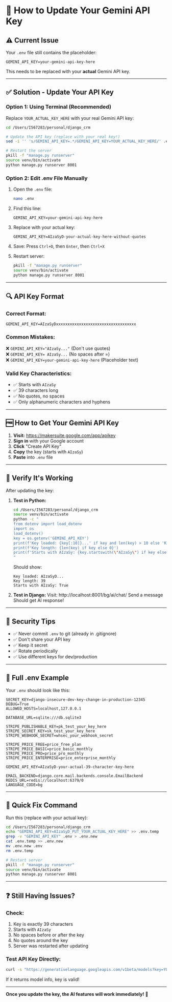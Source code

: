# 🔑 How to Update Your Gemini API Key

## ⚠️ Current Issue

Your `.env` file still contains the placeholder:
```
GEMINI_API_KEY=your-gemini-api-key-here
```

This needs to be replaced with your **actual** Gemini API key.

---

## ✅ Solution - Update Your API Key

### **Option 1: Using Terminal (Recommended)**

Replace `YOUR_ACTUAL_KEY_HERE` with your real Gemini API key:

```bash
cd /Users/I567283/personal/django_crm

# Update the API key (replace with your real key!)
sed -i '' 's/GEMINI_API_KEY=.*/GEMINI_API_KEY=YOUR_ACTUAL_KEY_HERE/' .env

# Restart the server
pkill -f "manage.py runserver"
source venv/bin/activate
python manage.py runserver 8001
```

### **Option 2: Edit .env File Manually**

1. Open the `.env` file:
   ```bash
   nano .env
   ```

2. Find this line:
   ```
   GEMINI_API_KEY=your-gemini-api-key-here
   ```

3. Replace with your actual key:
   ```
   GEMINI_API_KEY=AIzaSyD-your-actual-key-here-without-quotes
   ```

4. Save: Press `Ctrl+O`, then `Enter`, then `Ctrl+X`

5. Restart server:
   ```bash
   pkill -f "manage.py runserver"
   source venv/bin/activate
   python manage.py runserver 8001
   ```

---

## 🔍 API Key Format

### **Correct Format:**
```env
GEMINI_API_KEY=AIzaSyDxxxxxxxxxxxxxxxxxxxxxxxxxxxxxxxxxxx
```

### **Common Mistakes:**
❌ `GEMINI_API_KEY="AIzaSy..."` (Don't use quotes)  
❌ `GEMINI_API_KEY= AIzaSy...` (No spaces after =)  
❌ `GEMINI_API_KEY=your-gemini-api-key-here` (Placeholder text)  

### **Valid Key Characteristics:**
- ✅ Starts with `AIzaSy`
- ✅ 39 characters long
- ✅ No quotes, no spaces
- ✅ Only alphanumeric characters and hyphens

---

## 🆓 How to Get Your Gemini API Key

1. **Visit:** https://makersuite.google.com/app/apikey
2. **Sign in** with your Google account
3. **Click** "Create API Key"
4. **Copy** the key (starts with `AIzaSy`)
5. **Paste** into `.env` file

---

## 🧪 Verify It's Working

After updating the key:

1. **Test in Python:**
   ```bash
   cd /Users/I567283/personal/django_crm
   source venv/bin/activate
   python -c "
   from dotenv import load_dotenv
   import os
   load_dotenv()
   key = os.getenv('GEMINI_API_KEY')
   print(f'Key loaded: {key[:10]}...' if key and len(key) > 10 else 'Key not loaded!')
   print(f'Key length: {len(key) if key else 0}')
   print(f'Starts with AIzaSy: {key.startswith(\"AIzaSy\") if key else False}')
   "
   ```

   Should show:
   ```
   Key loaded: AIzaSyD...
   Key length: 39
   Starts with AIzaSy: True
   ```

2. **Test in Django:**
   Visit: http://localhost:8001/bg/ai/chat/
   Send a message
   Should get AI response!

---

## 🔐 Security Tips

- ✅ Never commit `.env` to git (already in .gitignore)
- ✅ Don't share your API key
- ✅ Keep it secret
- ✅ Rotate periodically
- ✅ Use different keys for dev/production

---

## 📝 Full .env Example

Your `.env` should look like this:

```env
SECRET_KEY=django-insecure-dev-key-change-in-production-12345
DEBUG=True
ALLOWED_HOSTS=localhost,127.0.0.1

DATABASE_URL=sqlite:///db.sqlite3

STRIPE_PUBLISHABLE_KEY=pk_test_your_key_here
STRIPE_SECRET_KEY=sk_test_your_key_here
STRIPE_WEBHOOK_SECRET=whsec_your_webhook_secret

STRIPE_PRICE_FREE=price_free_plan
STRIPE_PRICE_BASIC=price_basic_monthly
STRIPE_PRICE_PRO=price_pro_monthly
STRIPE_PRICE_ENTERPRISE=price_enterprise_monthly

GEMINI_API_KEY=AIzaSyD-your-actual-39-character-key-here

EMAIL_BACKEND=django.core.mail.backends.console.EmailBackend
REDIS_URL=redis://localhost:6379/0
LANGUAGE_CODE=bg
```

---

## 🚀 Quick Fix Command

Run this (replace with your actual key):

```bash
cd /Users/I567283/personal/django_crm
echo "GEMINI_API_KEY=AIzaSyD_PUT_YOUR_ACTUAL_KEY_HERE" >> .env.temp
grep -v "GEMINI_API_KEY" .env > .env.new
cat .env.temp >> .env.new
mv .env.new .env
rm .env.temp

# Restart server
pkill -f "manage.py runserver"
source venv/bin/activate
python manage.py runserver 8001
```

---

## ❓ Still Having Issues?

### **Check:**
1. Key is exactly 39 characters
2. Starts with `AIzaSy`
3. No spaces before or after the key
4. No quotes around the key
5. Server was restarted after updating

### **Test API Key Directly:**
```bash
curl -s "https://generativelanguage.googleapis.com/v1beta/models?key=YOUR_KEY" | head -20
```

If it returns model info, key is valid!

---

**Once you update the key, the AI features will work immediately!** 🤖


